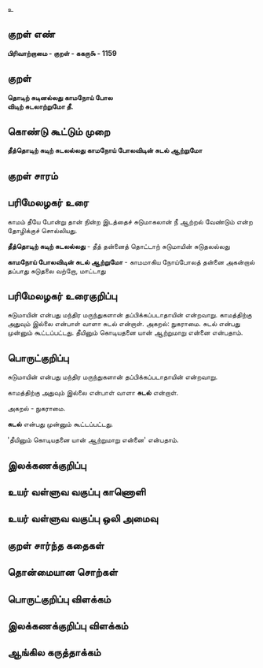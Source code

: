 உ

## குறள் எண் 

**பிரிவாற்றாமை - குறள் - ககரு௯ - 1159**

## குறள் 

**தொடிற் சுடினல்லது காமநோய் போல  
விடிற் சுடலாற்றுமோ தீ.**

## கொண்டு கூட்டும் முறை

**தீத்தொடிற் சுடிற் சுடலல்லது காமநோய் போலவிடின் சுடல் ஆற்றுமோ** 

## குறள் சாரம் 


## பரிமேலழகர் உரை

காமம் தீயே போன்று தான் நின்ற இடத்தைச் சுடுமாகலான் நீ ஆற்றல் வேண்டும் என்ற தோழிக்குச் சொல்லியது. 

**தீத்தொடிற் சுடிற் சுடலல்லது** - தீத் தன்னைத் தொட்டாற் சுடுமாயின் சுடுதலல்லது 

**காமநோய் போலவிடின் சுடல் ஆற்றுமோ** - காமமாகிய நோய்போலத் தன்னை அகன்றால் தப்பாது சுடுதலை வற்றோ, மாட்டாது

## பரிமேலழகர் உரைகுறிப்பு   

சுடுமாயின் என்பது மந்திர மருந்துகளான் தப்பிக்கப்படாதாயின் என்றவாறு. காமத்திற்கு அதுவும் இல்லை என்பாள் வாளா சுடல் என்றாள். அகறல்: நுகராமை. சுடல் என்பது முன்னும் கூட்டப்பட்டது. தீயினும் கொடியதனை யான் ஆற்றுமாறு என்னை என்பதாம்.

## பொருட்குறிப்பு 

சுடுமாயின் என்பது மந்திர மருந்துகளான் தப்பிக்கப்படாதாயின் என்றவாறு. 

காமத்திற்கு அதுவும் இல்லை என்பாள் வாளா **சுடல்** என்றாள். 

அகறல் - நுகராமை. 

**சுடல்** என்பது முன்னும் கூட்டப்பட்டது. 

'தீயினும் கொடியதனை யான் ஆற்றுமாறு என்னை' என்பதாம்.

## இலக்கணக்குறிப்பு  


## உயர் வள்ளுவ வகுப்பு காணொளி


## உயர் வள்ளுவ வகுப்பு ஒலி அமைவு 

 
## குறள் சார்ந்த கதைகள் 


## தொன்மையான சொற்கள்


## பொருட்குறிப்பு விளக்கம்


## இலக்கணக்குறிப்பு விளக்கம்


## ஆங்கில கருத்தாக்கம் 


